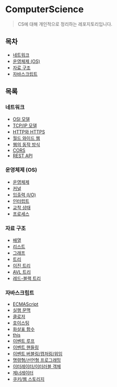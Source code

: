 # ComputerScience

> CS에 대해 개인적으로 정리하는 레포지토리입니다.

## 목차

-   [네트워크](#네트워크)
-   [운영체제 (OS)](#운영체제-os)
-   [자료 구조](#자료-구조)
-   [자바스크립트](#자바스크립트)

## 목록

### 네트워크

-   [OSI 모델](./Network/OSI_Model.md)
-   [TCP/IP 모델](./Network/TCP_IP_Model.md)
-   [HTTP와 HTTPS](./Network/HTTP_HTTPS.md)
-   [월드 와이드 웹](./Network/World_Wide_Web.md)
-   [웹의 동작 방식](./Network/How_the_Web_Works.md)
-   [CORS](./Network/CORS.md)
-   [REST API](./Network/REST_API.md)

### 운영체제 (OS)

-   [운영체제](./Operating_System/Operating_System.md)
-   [커널](./Operating_System/Kernel.md)
-   [입출력 (I/O)](./Operating_System/Input_Output.md)
-   [인터럽트](./Operating_System/Interrupt.md)
-   [교착 상태](./Operating_System/Deadlock.md)
-   [프로세스](./Operating_System/Process.md)
<!-- -   [스레드](./Operating_System/Thread.md) -->

### 자료 구조

-   [배열](./Data_Structure/Array.md)
-   [리스트](./Data_Structure/List.md)
-   [그래프](./Data_Structure/Graph.md)
-   [트리](./Data_Structure/Tree.md)
-   [이진 트리](./Data_Structure/Binary_Tree.md)
-   [AVL 트리](./Data_Structure/AVL_Tree.md)
-   [레드-블랙 트리](./Data_Structure/Red_Black_Tree.md)

### 자바스크립트

-   [ECMAScript](./JavaScript/ECMAScript.md)
-   [실행 문맥](./JavaScript/Execution_Context.md)
-   [클로저](./JavaScript/Closure.md)
-   [호이스팅](./JavaScript/Hoisting.md)
-   [화살표 함수](./JavaScript/Arrow_Function.md)
-   [this](./JavaScript/This.md)
-   [이벤트 루프](./JavaScript/Event_Loop.md)
-   [이벤트 핸들링](./JavaScript/Event_Handling.md)
-   [이벤트 버블링/캡처링/위임](./JavaScript/Event_Bubbling_Capturing_Delegation.md)
-   [명령형/선언형 프로그래밍](./JavaScript/Imperative_Declarative_Programming.md)
-   [이터레이터/이터러블 객체](./JavaScript/Iterator_Iterable.md)
-   [제너레이터](./JavaScript/Generator.md)
-   [쿠키/웹 스토리지](./JavaScript/Cookie_Web_Storage.md)
<!-- -   [IndexedDB](./JavaScript/IndexedDB.md)
-   [클라이언트 사이드 렌더링/서버 사이드 렌더링](./JavaScript/CSR_SSR.md) -->

